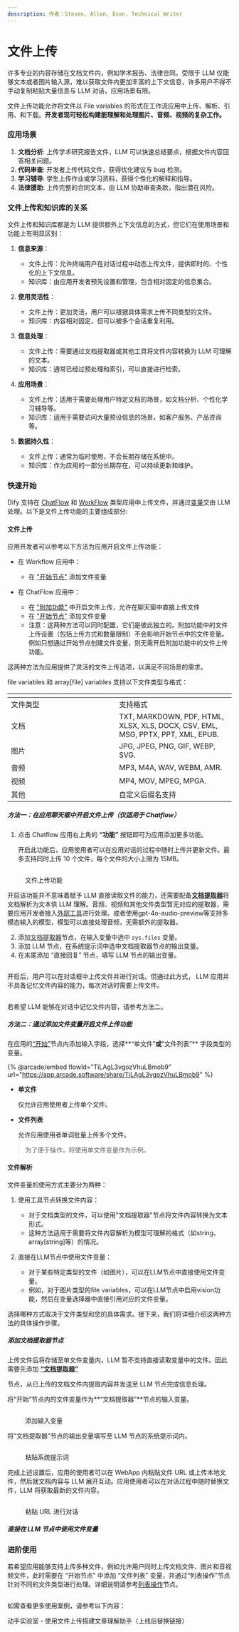 ```yaml
---
description: 作者：Steven, Allen, Evan. Technical Writer
---
```


# 文件上传

许多专业的内容存储在文档文件内，例如学术报告、法律合同。受限于 LLM 仅能够文本或者图片输入源，难以获取文件内更加丰富的上下文信息，许多用户不得不手动复制粘贴大量信息与 LLM 对话，应用场景有限。

文件上传功能允许将文件以 File variables 的形式在工作流应用中上传、解析、引用、和下载。**开发者现可轻松构建能理解和处理图片、音频、视频的复杂工作。**



### 应用场景

1. **文档分析**: 上传学术研究报告文件，LLM 可以快速总结要点，根据文件内容回答相关问题。
2. **代码审查**: 开发者上传代码文件，获得优化建议与 bug 检测。
3. **学习辅导**: 学生上传作业或学习资料，获得个性化的解释和指导。
4. **法律援助**: 上传完整的合同文本，由 LLM 协助审查条款，指出潜在风险。

### 文件上传和知识库的关系

文件上传和知识库都是为 LLM 提供额外上下文信息的方式，但它们在使用场景和功能上有明显区别：

1. **信息来源**：
   - 文件上传：允许终端用户在对话过程中动态上传文件，提供即时的、个性化的上下文信息。
   - 知识库：由应用开发者预先设置和管理，包含相对固定的信息集合。

2. **使用灵活性**：
   - 文件上传：更加灵活，用户可以根据具体需求上传不同类型的文件。
   - 知识库：内容相对固定，但可以被多个会话重复利用。

3. **信息处理**：
   - 文件上传：需要通过文档提取器或其他工具将文件内容转换为 LLM 可理解的文本。
   - 知识库：通常已经过预处理和索引，可以直接进行检索。

4. **应用场景**：
   - 文件上传：适用于需要处理用户特定文档的场景，如文档分析、个性化学习辅导等。
   - 知识库：适用于需要访问大量预设信息的场景，如客户服务、产品咨询等。

5. **数据持久性**：
   - 文件上传：通常为临时使用，不会长期存储在系统中。
   - 知识库：作为应用的一部分长期存在，可以持续更新和维护。



### 快速开始

Dify 支持在 [ChatFlow](key-concept.md#chatflow-he-workflow) 和 [WorkFlow](key-concept.md#chatflow-he-workflow) 类型应用中上传文件，并通过[变量](variables.md)交由 LLM 处理。以下是文件上传功能的主要组成部分:

#### 文件上传

应用开发者可以参考以下方法为应用开启文件上传功能：

* 在 Workflow 应用中：
  - 在 ["开始节点"](node/start.md) 添加文件变量

* 在 ChatFlow 应用中：
  - 在 ["附加功能"](additional-features.md) 中开启文件上传，允许在聊天窗中直接上传文件
  - 在 ["开始节点"](node/start.md) 添加文件变量
  - 注意：这两种方法可以同时配置，它们是彼此独立的。附加功能中的文件上传设置（包括上传方式和数量限制）不会影响开始节点中的文件变量。例如只想通过开始节点创建文件变量，则无需开启附加功能中的文件上传功能。

这两种方法为应用提供了灵活的文件上传选项，以满足不同场景的需求。


file variables 和 array[file] variables 支持以下文件类型与格式：

<table data-header-hidden><thead><tr><th width="227"></th><th></th></tr></thead><tbody><tr><td>文件类型</td><td>支持格式</td></tr><tr><td>文档</td><td>TXT, MARKDOWN, PDF, HTML, XLSX, XLS, DOCX, CSV, EML, MSG, PPTX, PPT, XML, EPUB.</td></tr><tr><td>图片</td><td>JPG, JPEG, PNG, GIF, WEBP, SVG.</td></tr><tr><td>音频</td><td>MP3, M4A, WAV, WEBM, AMR.</td></tr><tr><td>视频</td><td>MP4, MOV, MPEG, MPGA.</td></tr><tr><td>其他</td><td>自定义后缀名支持</td></tr></tbody></table>

##### 方法一：在应用聊天框中开启文件上传（仅适用于 Chatflow）

1.  点击 Chatflow 应用右上角的 **“功能”** 按钮即可为应用添加更多功能。

    开启此功能后，应用使用者可以在应用对话的过程中随时上传并更新文件。最多支持同时上传 10 个文件，每个文件的大小上限为 15MB。

<figure><img src="../../.gitbook/assets/image (379).png" alt=""><figcaption><p>文件上传功能</p></figcaption></figure>

开启该功能并不意味着赋予 LLM 直接读取文件的能力，还需要配备[**文档提取器**](node/doc-extractor.md)将文档解析为文本供 LLM 理解。音频、视频和其他文件类型暂无对应的提取器，需要应用开发者接入[外部工具](../tools/advanced-tool-integration.md)进行处理。或者使用gpt-4o-audio-preview等支持多模态输入的模型，模型可以直接处理音频，无需额外的提取器。

2. 添加[文档提取器](node/doc-extractor.md)节点，在输入变量中选中 `sys.files` 变量。
3. 添加 LLM 节点，在系统提示词中选中文档提取器节点的输出变量。
4. 在末尾添加 “直接回复” 节点，填写 LLM 节点的输出变量。

<figure><img src="../../.gitbook/assets/image (380).png" alt=""><figcaption></figcaption></figure>

开启后，用户可以在对话框中上传文件并进行对话。但通过此方式， LLM 应用并不具备记忆文件内容的能力，每次对话时需要上传文件。

<figure><img src="../../.gitbook/assets/image (381).png" alt=""><figcaption></figcaption></figure>

若希望 LLM 能够在对话中记忆文件内容，请参考方法二。

##### 方法二：通过添加文件变量开启文件上传功能


在应用的[“开始”](node/start.md)节点内添加输入字段，选择**“单文件”**或**“文件列表”** 字段类型的变量。

{% @arcade/embed flowId="TiLAgL3vgozVhuLBmob9" url="https://app.arcade.software/share/TiLAgL3vgozVhuLBmob9" %}

*   **单文件**

    仅允许应用使用者上传单个文件。
*   **文件列表**

    允许应用使用者单词批量上传多个文件。

> 为了便于操作，将使用单文件变量作为示例。
#### 文件解析
文件变量的使用方式主要分为两种：

1. 使用工具节点转换文件内容：
   - 对于文档类型的文件，可以使用"文档提取器"节点将文件内容转换为文本形式。
   - 这种方法适用于需要将文件内容解析为模型可理解的格式（如string、array[string]等）的情况。

2. 直接在LLM节点中使用文件变量：
   - 对于某些特定类型的文件（如图片），可以在LLM节点中直接使用文件变量。
   - 例如，对于图片类型的file variables，可以在LLM节点中启用vision功能，然后在变量选择器中直接引用对应的文件变量。

选择哪种方式取决于文件类型和您的具体需求。接下来，我们将详细介绍这两种方法的具体操作步骤。

##### 添加文档提取器节点

上传文件后将存储至单文件变量内，LLM 暂不支持直接读取变量中的文件。因此需要先添加 [**“文档提取器”**](node/doc-extractor.md)&#x20;

节点，从已上传的文档文件内提取内容并发送至 LLM 节点完成信息处理。

将“开始”节点内的文件变量作为**“文档提取器”**节点的输入变量。

<figure><img src="../../.gitbook/assets/截屏2024-10-12 15.45.45.png" alt=""><figcaption><p>添加输入变量</p></figcaption></figure>

将“文档提取器”节点的输出变量填写至 LLM 节点的系统提示词内。

<figure><img src="../../.gitbook/assets/image (376).png" alt=""><figcaption><p>粘贴系统提示词</p></figcaption></figure>

完成上述设置后，应用的使用者可以在 WebApp 内粘贴文件 URL 或上传本地文件，然后就文档内容与 LLM 展开互动。应用使用者可以在对话过程中随时替换文件，LLM 将获取最新的文件内容。

<figure><img src="../../.gitbook/assets/image (5).png" alt=""><figcaption><p>粘贴 URL 进行对话</p></figcaption></figure>

##### 直接在 LLM 节点中使用文件变量


### 进阶使用

若希望应用能够支持上传多种文件，例如允许用户同时上传文档文件、图片和音视频文件，此时需要在 “开始节点” 中添加  “文件列表” 变量，并通过“列表操作”节点针对不同的文件类型进行处理。详细说明请参考[列表操作](node/list-operator.md)节点。

<figure><img src="../../.gitbook/assets/image (378).png" alt=""><figcaption></figcaption></figure>

如需查看更多使用案例，请参考以下内容：

动手实验室 - 使用文件上传搭建文章理解助手（上线后替换链接）

